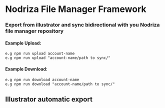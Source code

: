 # Nodriza File Manager Framework

### Export from illustrator and sync bidirectional with you Nodriza file manager repository

####  Example Upload:
	e.g npm run upload account-name
	e.g npm run upload "account-name/path to sync/"

####  Example Download:
	e.g npm run download account-name
	e.g npm run download "account-name/path to sync/"

## Illustrator automatic export


